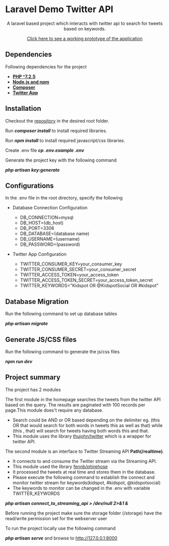 
# Laravel Demo Twitter API
<p align="center">
A laravel based project which interacts with twitter api to search for tweets based on keywords. 
</p>
<p align="center">
    <a href="https://twitterapi.himanshukotnala.com" target="_blank">
        Click here to see a working prototype of the application
    </a>
</p>

## Dependencies

Following dependencies for the project 

- **[PHP ^7.2.5](https://www.php.net/releases/7_2_5.php)**
- **[Node.js and npm](https://www.npmjs.com/get-npm)**
- **[Composer](https://getcomposer.org/download/)**
- **[Twitter App](https://developer.twitter.com/en/apps)**

## Installation

Checkout the [repository](https://github.com/himurules/news_challenge2.git) in the desired root folder.

Run ***composer install*** to install required libraries.

Run ***npm install*** to install required javascript/css libraries.

Create .env file ***cp .env.example .env***

Generate the project key with the following command

***php artisan key:generate***

## Configurations

In the .env file in the root directory, specify the following

- Database Connection Configuration
    - DB_CONNECTION=mysql
    - DB_HOST=(db_host)
    - DB_PORT=3306
    - DB_DATABASE=(database name)
    - DB_USERNAME=(username)
    - DB_PASSWORD=(password)
    
- Twitter App Configuration
    - TWITTER_CONSUMER_KEY=your_consumer_key
    - TWITTER_CONSUMER_SECRET=your_consumer_secret
    - TWITTER_ACCESS_TOKEN=your_access_token
    - TWITTER_ACCESS_TOKEN_SECRET=your_access_token_secret
    - TWITTER_KEYWORDS="Kidspot OR @KidspotSocial OR #kidspot"
    
## Database Migration

Run the following command to set up database tables

***php artisan migrate*** 

## Generate JS/CSS files

Run the following command to generate the js/css files

***npm run dev***

## Project summary

The project has 2 modules

The first module in the homepage searches the tweets from the twitter API based on the query. The results are paginated with 100 records per page.This module does't require any database.
- Search could be AND or OR based depending on the delimiter eg. (this OR that would search for both words in tweets this as well as that) while (this , that) will search for tweets having both words this and that.
- This module uses the library  [thujohn/twitter](https://github.com/atymic/twitter) which is a wrapper for twitter API.

The second module is an interface to Twitter Streaming API **Path(/realtime)**. 
- It connects to and consume the Twitter stream via the Streaming API.
- This module used the library [fennb/phirehose](https://github.com/fennb/phirehose)
- It processed the tweets at real time and stores them in the database.
- Please execute the following command to establish the connect and monitor twitter stream for keywords(kidspot, #kidspot, @kidspotsocial)
- The keywords to monitor can be changed in the .env with variable TWITTER_KEYWORDS

***php artisan connect_to_streaming_api > /dev/null 2>&1 &***

Before running the project make sure the storage folder (/storage) have the read/write permission set for the webserver user

To run the project locally use the following command

***php artisan serve*** and browse to http://127.0.0.1:8000

